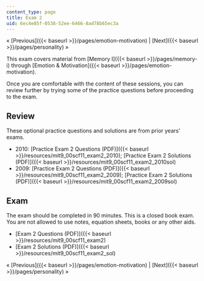 ```yaml
---
content_type: page
title: Exam 2
uid: 6ec4e85f-0538-52ee-6466-8ad78b65ec3a
---
```


« [Previous]({{< baseurl >}}/pages/emotion-motivation) | [Next]({{< baseurl >}}/pages/personality) »

This exam covers material from [Memory I]({{< baseurl >}}/pages/memory-i) through [Emotion & Motivation]({{< baseurl >}}/pages/emotion-motivation).

Once you are comfortable with the content of these sessions, you can review further by trying some of the practice questions before proceeding to the exam.

Review
------

These optional practice questions and solutions are from prior years' exams.

*   2010: [Practice Exam 2 Questions (PDF)]({{< baseurl >}}/resources/mit9_00scf11_exam2_2010); [Practice Exam 2 Solutions (PDF)]({{< baseurl >}}/resources/mit9_00scf11_exam2_2010sol)
*   2009: [Practice Exam 2 Questions (PDF)]({{< baseurl >}}/resources/mit9_00scf11_exam2_2009); [Practice Exam 2 Solutions (PDF)]({{< baseurl >}}/resources/mit9_00scf11_exam2_2009sol)

Exam
----

The exam should be completed in 90 minutes. This is a closed book exam. You are not allowed to use notes, equation sheets, books or any other aids.

*   [Exam 2 Questions (PDF)]({{< baseurl >}}/resources/mit9_00scf11_exam2)
*   [Exam 2 Solutions (PDF)]({{< baseurl >}}/resources/mit9_00scf11_exam2_sol)

« [Previous]({{< baseurl >}}/pages/emotion-motivation) | [Next]({{< baseurl >}}/pages/personality) »